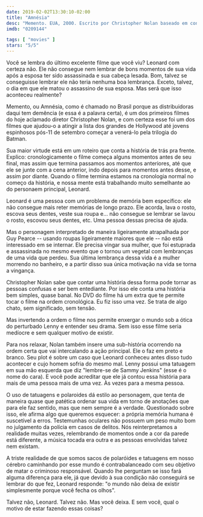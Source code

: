 ```yaml
---
date: 2019-02-02T13:30:10-02:00
title: "Amnésia"
desc: "Memento. EUA, 2000. Escrito por Christopher Nolan baseado em conto de Jonathan Nolan 'Memenro Mori'. Dirigido por Nolan (o Christopher). Com Guy Pearce como o lesado Leonard/Lenny, Carrie-Anne Moss como a misteriosa Natalie, Joe Pantoliano como o duvidoso Teddy. O elenco de Matrix foi convidado a participar?"
imdb: "0209144"

tags: [ "movies" ]
stars: "5/5"
---
```

Você se lembra do último excelente filme que você viu? Leonard com certeza não. Ele não consegue nem lembrar de bons momentos de sua vida após a esposa ter sido assassinada e sua cabeça lesada. Bom, talvez se conseguisse lembrar ele não teria nenhuma boa lembrança. Exceto, talvez, o dia em que ele matou o assassino de sua esposa. Mas será que isso aconteceu realmente?

Memento, ou Amnésia, como é chamado no Brasil porque as distribuidoras daqui tem demência (e essa é a palavra certa), é um dos primeiros filmes do hoje aclamado diretor Christopher Nolan, e com certeza esse foi um dos filmes que ajudou-o a atingir a lista dos grandes de Hollywood até jovens espinhosos pós-11 de setembro começar a venerá-lo pela trilogia do Batman.

Sua maior virtude está em um roteiro que conta a história de trás pra frente. Explico: cronologicamente o filme começa alguns momentos antes de seu final, mas assim que termina passamos aos momentos anteriores, até que ele se junte com a cena anterior, indo depois para momentos antes desse, e assim por diante. Quando o filme termina estamos na cronologia normal no começo da história, e nossa mente está trabalhando muito semelhante ao do personaem principal, Leonard.

Leonard é uma pessoa com um problema de memória bem específico: ele não consegue mais reter memórias de longo prazo. Ele acorda, lava o rosto, escova seus dentes, veste sua roupa e... não consegue se lembrar se lavou o rosto, escovou seus dentes, etc. Uma pessoa dessas precisa de ajuda.

Mas o personagem interpretado de maneira ligeiramente atrapalhada por Guy Pearce -- usando roupas ligeiramente maiores que ele -- não está interessado em se internar. Ele precisa vingar sua mulher, que foi estuprada e assassinada no mesmo evento que o tornou um vegetal com lembranças de uma vida que perdeu. Sua última lembrança dessa vida é a mulher morrendo no banheiro, e a partir disso sua única motivação na vida se torna a vingança.

Christopher Nolan sabe que contar uma história dessa forma pode tornar as pessoas confusas e ser bem entediante. Por isso ele conta uma história bem simples, quase banal. No DVD do filme há um extra que te permite tocar o filme na ordem cronológica. Eu fiz isso uma vez. Se trata de algo chato, sem significado, sem tensão.

Mas invertendo a ordem o filme nos permite enxergar o mundo sob a ótica do perturbado Lenny e entender seu drama. Sem isso esse filme seria medíocre e sem qualquer motivo de existir.

Para nos relaxar, Nolan também insere uma sub-história ocorrendo na ordem certa que vai intercalando a ação principal. Ele o faz em preto e branco. Seu plot é sobre um caso que Leonard conheceu antes disso tudo acontecer e cujo homem sofria do mesmo mal. Lenny possui uma tatuagem em sua mão esquerda que diz "lembre-se de Sammy Jenkins" (esse é o nome do cara). E você pode acreditar que ele já contou essa história para mais de uma pessoa mais de uma vez. Às vezes para a mesma pessoa.

O uso de tatuagens e polaroides dá estilo ao personagem, que tenta de maneira quase que patética ordenar sua vida em torno de anotações que para ele faz sentido, mas que nem sempre é a verdade. Questionado sobre isso, ele afirma algo que queremos esquecer: a própria memória humana é suscetível a erros. Testemunhas oculares não possuem um peso muito bom no julgamento da polícia em casos de delitos. Nós reinterpretamos a realidade muitas vezes, relembrando de momentos onde a cor da parede está diferente, a música tocada era outra e as pessoas envolvidas talvez nem existam.

A triste realidade de que somos sacos de polaróides e tatuagens em nosso cérebro caminhando por esse mundo é contrabalanceado com seu objetivo de matar o criminoso responsável. Quando lhe perguntam se isso fará alguma diferença para ele, já que devido à sua condição não conseguirá se lembrar do que fez, Leonard responde: "o mundo não deixa de existir simplesmente porque você fecha os olhos".

Talvez não, Leonard. Talvez não. Mas você deixa. E sem você, qual o motivo de estar fazendo essas coisas?
